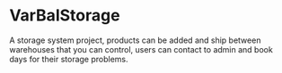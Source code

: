 # VarBalStorage

A storage system project, products can be added and ship between warehouses that you can control, users can contact to admin and book days for their storage problems.
